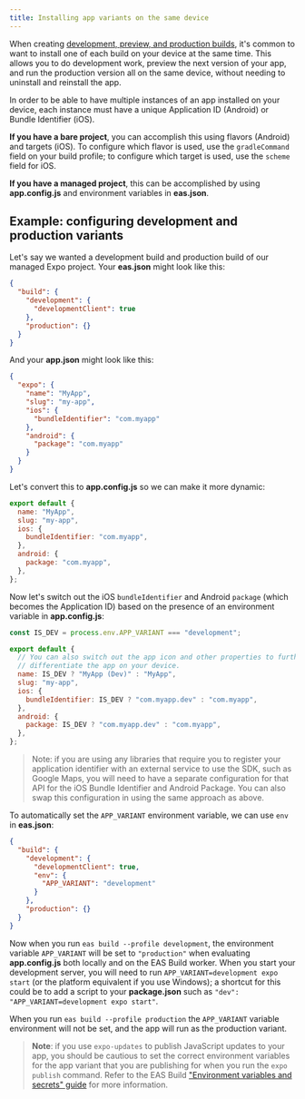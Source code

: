 ```yaml
---
title: Installing app variants on the same device
---
```


When creating [development, preview, and production builds](../eas-json.md#common-use-cases), it's common to want to install one of each build on your device at the same time. This allows you to do development work, preview the next version of your app, and run the production version all on the same device, without needing to uninstall and reinstall the app.

In order to be able to have multiple instances of an app installed on your device, each instance must have a unique Application ID (Android) or Bundle Identifier (iOS).

**If you have a bare project**, you can accomplish this using flavors (Android) and targets (iOS). To configure which flavor is used, use the `gradleCommand` field on your build profile; to configure which target is used, use the `scheme` field for iOS.

**If you have a managed project**, this can be accomplished by using **app.config.js** and environment variables in **eas.json**.

## Example: configuring development and production variants

Let's say we wanted a development build and production build of our managed Expo project. Your **eas.json** might look like this:

```json
{
  "build": {
    "development": {
      "developmentClient": true
    },
    "production": {}
  }
}
```

And your **app.json** might look like this:

```json
{
  "expo": {
    "name": "MyApp",
    "slug": "my-app",
    "ios": {
      "bundleIdentifier": "com.myapp"
    },
    "android": {
      "package": "com.myapp"
    }
  }
}
```

Let's convert this to **app.config.js** so we can make it more dynamic:

```javascript
export default {
  name: "MyApp",
  slug: "my-app",
  ios: {
    bundleIdentifier: "com.myapp",
  },
  android: {
    package: "com.myapp",
  },
};
```

Now let's switch out the iOS `bundleIdentifier` and Android `package` (which becomes the Application ID) based on the presence of an environment variable in **app.config.js**:

```js
const IS_DEV = process.env.APP_VARIANT === "development";

export default {
  // You can also switch out the app icon and other properties to further
  // differentiate the app on your device.
  name: IS_DEV ? "MyApp (Dev)" : "MyApp",
  slug: "my-app",
  ios: {
    bundleIdentifier: IS_DEV ? "com.myapp.dev" : "com.myapp",
  },
  android: {
    package: IS_DEV ? "com.myapp.dev" : "com.myapp",
  },
};
```

> Note: if you are using any libraries that require you to register your application identifier with an external service to use the SDK, such as Google Maps, you will need to have a separate configuration for that API for the iOS Bundle Identifier and Android Package. You can also swap this configuration in using the same approach as above.

To automatically set the `APP_VARIANT` environment variable, we can use `env` in **eas.json**:

```json
{
  "build": {
    "development": {
      "developmentClient": true,
      "env": {
        "APP_VARIANT": "development"
      }
    },
    "production": {}
  }
}
```

Now when you run `eas build --profile development`, the environment variable `APP_VARIANT` will be set to `"production"` when evaluating **app.config.js** both locally and on the EAS Build worker. When you start your development server, you will need to run `APP_VARIANT=development expo start` (or the platform equivalent if you use Windows); a shortcut for this could be to add a script to your **package.json** such as `"dev": "APP_VARIANT=development expo start"`.

When you run `eas build --profile production` the `APP_VARIANT` variable environment will not be set, and the app will run as the production variant.

> **Note**: if you use `expo-updates` to publish JavaScript updates to your app, you should be cautious to set the correct environment variables for the app variant that you are publishing for when you run the `expo publish` command. Refer to the EAS Build ["Environment variables and secrets" guide](/build/updates.md) for more information.